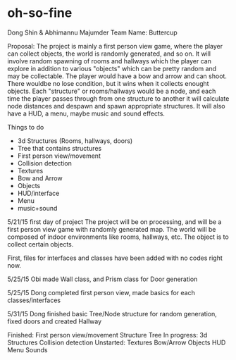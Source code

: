 # oh-so-fine
Dong Shin & Abhimannu Majumder
Team Name: Buttercup

Proposal:
The project is mainly a first person view game, where the player can collect objects, the world is randomly generated, and so on. It will involve random spawning of rooms and hallways which the player can explore in addition to various "objects" which can be pretty random and may be collectable. The player would have a bow and arrow and can shoot. There wouldbe no lose condition, but it wins when it collects enought objects. Each "structure" or rooms/hallways would be a node, and each time the player passes through from one structure to another it will calculate node distances and despawn and spawn appropriate structures. It will also have a HUD, a menu, maybe music and sound effects.

  Things to do
- 3d Structures (Rooms, hallways, doors)
- Tree that contains structures
- First person view/movement
- Collision detection
- Textures
- Bow and Arrow
- Objects
- HUD/interface
- Menu
- music+sound

5/21/15 first day of project
The project will be on processing, and will be a first person view game with randomly generated map. The world will be composed of indoor environments like rooms, hallways, etc. The object is to collect certain objects.

First, files for interfaces and classes have been added with no codes right now.

5/25/15
Obi made Wall class, and Prism class for Door generation

5/25/15
Dong completed first person view, made basics for each classes/interfaces

5/31/15
Dong finished basic Tree/Node structure for random generation, fixed doors and created Hallway

Finished:
  First person view/movement
  Structure Tree
In progress:
  3d Structures
  Collision detection
Unstarted:
  Textures
  Bow/Arrow
  Objects
  HUD
  Menu
  Sounds
